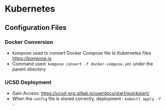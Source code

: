 # Kubernetes 
## Configuration Files

### Docker Conversion
- kompose used to convert Docker Compose file to Kubernetes files https://kompose.io
- Command used: `kompose convert -f docker-compose.yml` under the parent directory

### UCSD Deployment
- Gain Access: https://ucsd-prp.gitlab.io/userdocs/start/quickstart/
- When the `config` file is stored correctly, deployment : `kubectl apply -f .`